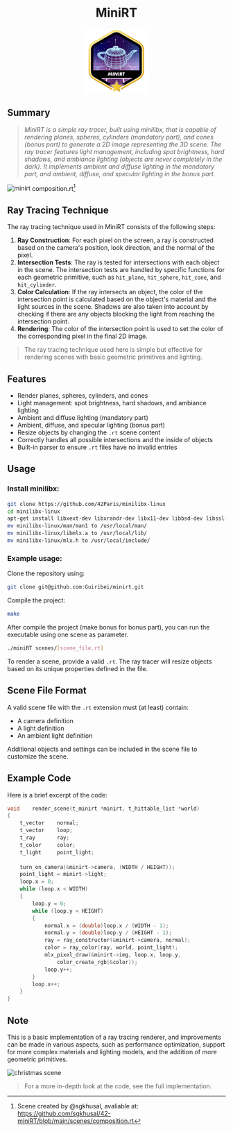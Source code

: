 <h1 align="center">
	MiniRT
</h1>

<p align="center">
    <img src="https://github.com/guiribei/guiribei/blob/main/42_badges/minirtm.png" />
</p>

## Summary
> <i>MiniRT is a simple ray tracer, built using minilibx, that is capable of rendering planes, spheres, cylinders (mandatory part), and cones (bonus part) to generate a 2D image representing the 3D scene.</i>
> <i>The ray tracer features light management, including spot brightness, hard shadows, and ambiance lighting (objects are never completely in the dark). It implements ambient and diffuse lighting in the mandatory part, and ambient, diffuse, and specular lighting in the bonus part.</i>

![minirt](https://user-images.githubusercontent.com/85483589/235368453-bfb95863-edff-42ce-9cce-3e2be0f034a7.png)
composition.rt[^1]

## Ray Tracing Technique

The ray tracing technique used in MiniRT consists of the following steps:

1. **Ray Construction**: For each pixel on the screen, a ray is constructed based on the camera's position, look direction, and the normal of the pixel.
2. **Intersection Tests**: The ray is tested for intersections with each object in the scene. The intersection tests are handled by specific functions for each geometric primitive, such as `hit_plane`, `hit_sphere`, `hit_cone`, and `hit_cylinder`.
3. **Color Calculation**: If the ray intersects an object, the color of the intersection point is calculated based on the object's material and the light sources in the scene. Shadows are also taken into account by checking if there are any objects blocking the light from reaching the intersection point.
4. **Rendering**: The color of the intersection point is used to set the color of the corresponding pixel in the final 2D image.
> The ray tracing technique used here is simple but effective for rendering scenes with basic geometric primitives and lighting.
## Features

- Render planes, spheres, cylinders, and cones
- Light management: spot brightness, hard shadows, and ambiance lighting
- Ambient and diffuse lighting (mandatory part)
- Ambient, diffuse, and specular lighting (bonus part)
- Resize objects by changing the `.rt` scene content
- Correctly handles all possible intersections and the inside of objects
- Built-in parser to ensure `.rt` files have no invalid entries

## Usage

### Install minilibx:
```bash
git clone https://github.com/42Paris/minilibx-linux
cd minilibx-linux
apt-get install libxext-dev libxrandr-dev libx11-dev libbsd-dev libssl-dev
mv minilibx-linux/man/man1 to /usr/local/man/
mv minilibx-linux/libmlx.a to /usr/local/lib/
mv minilibx-linux/mlx.h to /usr/local/include/
```

### Example usage:

Clone the repository using:

```bash
git clone git@github.com:Guiribei/minirt.git
```
Compile the project:
```bash
make
```

After compile the project (make bonus for bonus part), you can run the executable using one scene as parameter.

```bash
./miniRT scenes/[scene_file.rt]
```

To render a scene, provide a valid `.rt`. The ray tracer will resize objects based on its unique properties defined in the file.

## Scene File Format

A valid scene file with the `.rt` extension must (at least) contain:

- A camera definition
- A light definition
- An ambient light definition

Additional objects and settings can be included in the scene file to customize the scene.

## Example Code

Here is a brief excerpt of the code:

```c
void	render_scene(t_minirt *minirt, t_hittable_list *world)
{
	t_vector	normal;
	t_vector	loop;
	t_ray		ray;
	t_color		color;
	t_light		point_light;

	turn_on_camera(&minirt->camera, (WIDTH / HEIGHT));
	point_light = minirt->light;
	loop.x = 0;
	while (loop.x < WIDTH)
	{
		loop.y = 0;
		while (loop.y < HEIGHT)
		{
			normal.x = (double)loop.x / (WIDTH - 1);
			normal.y = (double)loop.y / (HEIGHT - 1);
			ray = ray_constructor(&minirt->camera, normal);
			color = ray_color(ray, world, point_light);
			mlx_pixel_draw(&minirt->img, loop.x, loop.y,
				color_create_rgb(&color));
			loop.y++;
		}
		loop.x++;
	}
}
```

## Note

This is a basic implementation of a ray tracing renderer, and improvements can be made in various aspects, such as performance optimization, support for more complex materials and lighting models, and the addition of more geometric primitives.

![christmas scene](https://user-images.githubusercontent.com/85483589/235368990-ccbb253c-25e5-401a-843a-e9bd6e479531.png)

> For a more in-depth look at the code, see the full implementation.

[^1]: Scene created by @sgkhusal, avaliable at: https://github.com/sgkhusal/42-miniRT/blob/main/scenes/composition.rt
